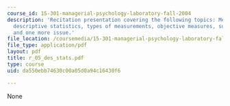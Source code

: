 ```yaml
---
course_id: 15-301-managerial-psychology-laboratory-fall-2004
description: 'Recitation presentation covering the following topics: Measurement scales,
  descriptive statistics, types of measurements, objective measures, subjective measures,
  and one more issue.'
file_location: /coursemedia/15-301-managerial-psychology-laboratory-fall-2004/da550ebb74630c00a05d0a94c16430f6_r_05_des_stats.pdf
file_type: application/pdf
layout: pdf
title: r_05_des_stats.pdf
type: course
uid: da550ebb74630c00a05d0a94c16430f6

---
```

None